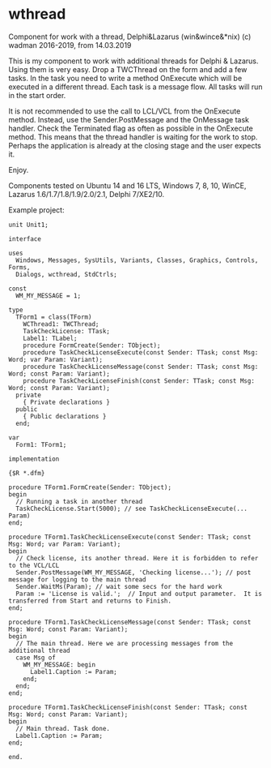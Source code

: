 # wthread
Component for work with a thread, Delphi&Lazarus (win&wince&*nix)
(c) wadman 2016-2019, from 14.03.2019

This is my component to work with additional threads for Delphi & Lazarus.
Using them is very easy.
Drop a TWCThread on the form and add a few tasks.
In the task you need to write a method OnExecute which will be executed in a different thread.
Each task is a message flow. All tasks will run in the start order.

It is not recommended to use the call to LCL/VCL from the OnExecute method.
Instead, use the Sender.PostMessage and the OnMessage task handler.
Check the Terminated flag as often as possible in the OnExecute method.
This means that the thread handler is waiting for the work to stop. 
Perhaps the application is already at the closing stage and the user expects it.

Enjoy.

Components tested on Ubuntu 14 and 16 LTS, Windows 7, 8, 10, WinCE, Lazarus 1.6/1.7/1.8/1.9/2.0/2.1, Delphi 7/XE2/10.

Example project:
```
unit Unit1;

interface

uses
  Windows, Messages, SysUtils, Variants, Classes, Graphics, Controls, Forms,
  Dialogs, wcthread, StdCtrls;

const
  WM_MY_MESSAGE = 1; 
	
type
  TForm1 = class(TForm)
    WCThread1: TWCThread;
    TaskCheckLicense: TTask;
    Label1: TLabel;
    procedure FormCreate(Sender: TObject);
    procedure TaskCheckLicenseExecute(const Sender: TTask; const Msg: Word; var Param: Variant);
    procedure TaskCheckLicenseMessage(const Sender: TTask; const Msg: Word; const Param: Variant);
    procedure TaskCheckLicenseFinish(const Sender: TTask; const Msg: Word; const Param: Variant);
  private
    { Private declarations }
  public
    { Public declarations }
  end;

var
  Form1: TForm1;

implementation

{$R *.dfm}

procedure TForm1.FormCreate(Sender: TObject);
begin
  // Running a task in another thread
  TaskCheckLicense.Start(5000); // see TaskCheckLicenseExecute(... Param)
end;

procedure TForm1.TaskCheckLicenseExecute(const Sender: TTask; const Msg: Word; var Param: Variant);
begin
  // Check license, its another thread. Here it is forbidden to refer to the VCL/LCL
  Sender.PostMessage(WM_MY_MESSAGE, 'Checking license...'); // post message for logging to the main thread
  Sender.WaitMs(Param); // wait some secs for the hard work
  Param := 'License is valid.';  // Input and output parameter.  It is transferred from Start and returns to Finish.
end;

procedure TForm1.TaskCheckLicenseMessage(const Sender: TTask; const Msg: Word; const Param: Variant);
begin
  // The main thread. Here we are processing messages from the additional thread
  case Msg of
    WM_MY_MESSAGE: begin
      Label1.Caption := Param;
    end;
  end;
end;

procedure TForm1.TaskCheckLicenseFinish(const Sender: TTask; const Msg: Word; const Param: Variant);
begin
  // Main thread. Task done.
  Label1.Caption := Param;
end;

end.
```
